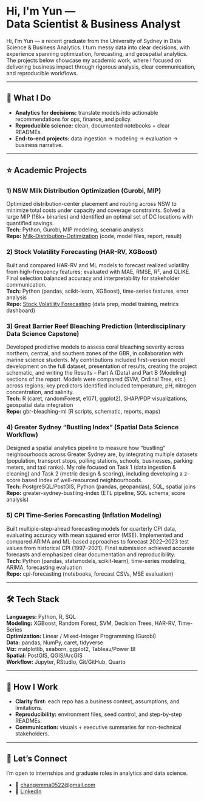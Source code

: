 <h1>Hi, I'm Yun — <br/>Data Scientist & Business Analyst</h1>

Hi, I’m Yun — a recent graduate from the University of Sydney in Data Science & Business Analytics.
I turn messy data into clear decisions, with experience spanning optimization, forecasting, and geospatial analytics. The projects below showcase my academic work, where I focused on delivering business impact through rigorous analysis, clear communication, and reproducible workflows.

---

## 🧭 What I Do
- **Analytics for decisions:** translate models into actionable recommendations for ops, finance, and policy.
- **Reproducible science:** clean, documented notebooks + clear READMEs.
- **End-to-end projects:** data ingestion → modeling → evaluation → business narrative.

---

## ⭐ Academic Projects

### 1) NSW Milk Distribution Optimization (Gurobi, MIP)
Optimized distribution-center placement and routing across NSW to minimize total costs under capacity and coverage constraints. Solved a large MIP (16k+ binaries) and identified an optimal set of DC locations with quantified savings.  
**Tech:** Python, Gurobi, MIP modeling, scenario analysis  
**Repo:** [Milk-Distribution-Optimization](https://github.com/yun-522/Milk-Distribution-Optimization)
 (code, model files, report, result)

### 2) Stock Volatility Forecasting (HAR-RV, XGBoost)
Built and compared HAR-RV and ML models to forecast realized volatility from high-frequency features; evaluated with MAE, RMSE, R², and QLIKE. Final selection balanced accuracy and interpretability for stakeholder communication.  
**Tech:** Python (pandas, scikit-learn, XGBoost), time-series features, error analysis  
**Repo:** [Stock Volatility Forecasting](https://github.com/yun-522/Stock-Volatility-Forecasting.git) (data prep, model training, metrics dashboard)

### 3) Great Barrier Reef Bleaching Prediction (Interdisciplinary Data Science Capstone)
Developed predictive models to assess coral bleaching severity across northern, central, and southern zones of the GBR, in collaboration with marine science students. My contributions included first-version model development on the full dataset, presentation of results, creating the project schematic, and writing the Results – Part A (Data) and Part B (Modeling) sections of the report. Models were compared (SVM, Ordinal Tree, etc.) across regions; key predictors identified included temperature, pH, nitrogen concentration, and salinity. <br>
**Tech:** R (caret, randomForest, e1071, ggplot2), SHAP/PDP visualizations, geospatial data integration<br>
**Repo:** gbr-bleaching-ml (R scripts, schematic, reports, maps)

### 4) Greater Sydney “Bustling Index” (Spatial Data Science Workflow)
Designed a spatial analytics pipeline to measure how “bustling” neighbourhoods across Greater Sydney are, by integrating multiple datasets (population, transport stops, polling stations, schools, businesses, parking meters, and taxi ranks). My role focused on Task 1 (data ingestion & cleaning) and Task 2 (metric design & scoring), including developing a z-score based index of well-resourced neighbourhoods. <br>
**Tech:** PostgreSQL/PostGIS, Python (pandas, geopandas), SQL, spatial joins<br>
**Repo:** greater-sydney-bustling-index (ETL pipeline, SQL schema, score analysis)

### 5) CPI Time-Series Forecasting (Inflation Modeling)
Built multiple-step-ahead forecasting models for quarterly CPI data, evaluating accuracy with mean squared error (MSE). Implemented and compared ARIMA and ML-based approaches to forecast 2022–2023 test values from historical CPI (1997–2021). Final submission achieved accurate forecasts and emphasized clear documentation and reproducibility. <br>
**Tech:** Python (pandas, statsmodels, scikit-learn), time-series modeling, ARIMA, forecasting evaluation<br>
**Repo:** cpi-forecasting (notebooks, forecast CSVs, MSE evaluation)

---

## 🛠️ Tech Stack
**Languages:** Python, R, SQL  
**Modeling:** XGBoost, Random Forest, SVM, Decision Trees, HAR-RV, Time-Series  
**Optimization:** Linear / Mixed-Integer Programming (Gurobi)  
**Data:** pandas, NumPy, caret, tidyverse  
**Viz:** matplotlib, seaborn, ggplot2, Tableau/Power BI  
**Spatial:** PostGIS, QGIS/ArcGIS  
**Workflow:** Jupyter, RStudio, Git/GitHub, Quarto

---

## 🧪 How I Work
- **Clarity first:** each repo has a business context, assumptions, and limitations.
- **Reproducibility:** environment files, seed control, and step-by-step READMEs.
- **Communication:** visuals + executive summaries for non-technical stakeholders.

---

## 🤝 Let’s Connect
I’m open to internships and graduate roles in analytics and data science.
- 📧 changemma0522@gmail.com
- 💼 <a href="https://www.linkedin.com/in/yun-chang-98b044254">LinkedIn</a>
